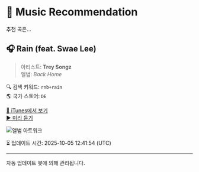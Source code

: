 
# 🎵 Music Recommendation

추천 곡은...

## 🎧 Rain (feat. Swae Lee)  
> 아티스트: **Trey Songz**  
> 앨범: _Back Home_  

🔍 검색 키워드: `rnb+rain`  
🌎 국가 스토어: `DE`

[🔗 iTunes에서 보기](https://music.apple.com/de/album/rain-feat-swae-lee/1534065569?i=1534065749&uo=4)  
[▶️ 미리 듣기](https://audio-ssl.itunes.apple.com/itunes-assets/AudioPreview126/v4/48/4e/95/484e9588-dcfd-9b8f-159e-4da03f12ca9f/mzaf_12673507699030328320.plus.aac.p.m4a)

![앨범 아트워크](https://is1-ssl.mzstatic.com/image/thumb/Music125/v4/e4/aa/d9/e4aad9cf-e2a4-9dd2-9af8-b1fc22de2da4/075679807373.jpg/100x100bb.jpg)

⏳ 업데이트 시간: 2025-10-05 12:41:54 (UTC)

---
자동 업데이트 봇에 의해 관리됩니다.
